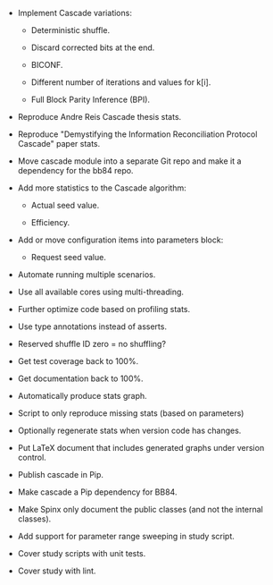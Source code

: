 * Implement Cascade variations:

  * Deterministic shuffle.

  * Discard corrected bits at the end.

  * BICONF.

  * Different number of iterations and values for k[i].
  
  * Full Block Parity Inference (BPI).

* Reproduce Andre Reis Cascade thesis stats.

* Reproduce "Demystifying the Information Reconciliation Protocol Cascade" paper stats.

* Move cascade module into a separate Git repo and make it a dependency for the bb84 repo.

* Add more statistics to the Cascade algorithm:

  * Actual seed value.

  * Efficiency.

* Add or move configuration items into parameters block:

  * Request seed value.

* Automate running multiple scenarios.

* Use all available cores using multi-threading.

* Further optimize code based on profiling stats.

* Use type annotations instead of asserts.

* Reserved shuffle ID zero = no shuffling?

* Get test coverage back to 100%.

* Get documentation back to 100%.

* Automatically produce stats graph.

* Script to only reproduce missing stats (based on parameters)

* Optionally regenerate stats when version code has changes.

* Put LaTeX document that includes generated graphs under version control.

* Publish cascade in Pip.

* Make cascade a Pip dependency for BB84.

* Make Spinx only document the public classes (and not the internal classes).

* Add support for parameter range sweeping in study script.

* Cover study scripts with unit tests.

* Cover study with lint.